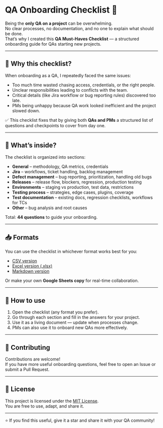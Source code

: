 # QA Onboarding Checklist 🚀

Being the **only QA on a project** can be overwhelming.  
No clear processes, no documentation, and no one to explain what should be done.  
That’s why I created this **QA Must-Haves Checklist** — a structured onboarding guide for QAs starting new projects.

---

## 🌟 Why this checklist?
When onboarding as a QA, I repeatedly faced the same issues:
- Too much time wasted chasing access, credentials, or the right people.
- Unclear responsibilities leading to conflicts with the team.
- Critical details (like Jira workflow or bug reporting rules) discovered too late.
- PMs being unhappy because QA work looked inefficient and the project slowed down.

✅ This checklist fixes that by giving both **QAs and PMs** a structured list of questions and checkpoints to cover from day one.

---

## 📂 What’s inside?

The checklist is organized into sections:

- **General** – methodology, QA metrics, credentials  
- **Jira** – workflows, ticket handling, backlog management  
- **Defect management** – bug reporting, prioritization, handling old bugs  
- **Releases** – release flow, blockers, regression, production testing  
- **Environments** – staging vs production, test data, restrictions  
- **Testing process** – strategies, edge cases, plugins, coverage  
- **Test documentation** – existing docs, regression checklists, workflows for TCs  
- **Other** – bug analysis and root causes  

Total: **44 questions** to guide your onboarding.

---

## 📥 Formats

You can use the checklist in whichever format works best for you:

- [CSV version](qa_onboarding_checklist.csv)  
- [Excel version (.xlsx)](qa_onboarding_checklist.xlsx)  
- [Markdown version](qa_onboarding_checklist.md)  

Or make your own **Google Sheets copy** for real-time collaboration.

---

## 🚀 How to use

1. Open the checklist (any format you prefer).  
2. Go through each section and fill in the answers for your project.  
3. Use it as a living document — update when processes change.  
4. PMs can also use it to onboard new QAs more effectively.  

---

## 🤝 Contributing

Contributions are welcome!  
If you have more useful onboarding questions, feel free to open an Issue or submit a Pull Request.

---

## 📜 License
This project is licensed under the [MIT License](LICENSE).  
You are free to use, adapt, and share it.

---

⭐ If you find this useful, give it a star and share it with your QA community!
